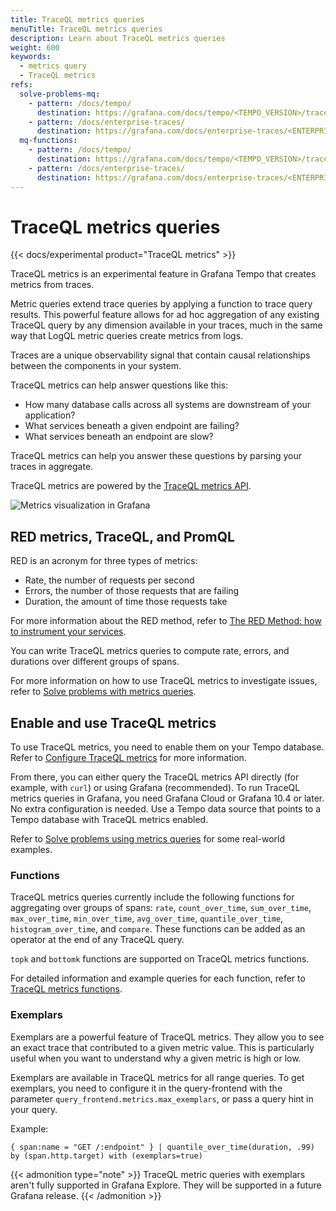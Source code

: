 ```yaml
---
title: TraceQL metrics queries
menuTitle: TraceQL metrics queries
description: Learn about TraceQL metrics queries
weight: 600
keywords:
  - metrics query
  - TraceQL metrics
refs:
  solve-problems-mq:
    - pattern: /docs/tempo/
      destination: https://grafana.com/docs/tempo/<TEMPO_VERSION>/traceql/metrics-queries/solve-problems-metrics-queries/
    - pattern: /docs/enterprise-traces/
      destination: https://grafana.com/docs/enterprise-traces/<ENTERPRISE_TRACES_VERSION>/traceql/metrics-queries/solve-problems-metrics-queries/
  mq-functions:
    - pattern: /docs/tempo/
      destination: https://grafana.com/docs/tempo/<TEMPO_VERSION>/traceql/metrics-queries/functions/
    - pattern: /docs/enterprise-traces/
      destination: https://grafana.com/docs/enterprise-traces/<ENTERPRISE_TRACES_VERSION>/traceql/metrics-queries/functions/
---
```


# TraceQL metrics queries

{{< docs/experimental product="TraceQL metrics" >}}

TraceQL metrics is an experimental feature in Grafana Tempo that creates metrics from traces.

Metric queries extend trace queries by applying a function to trace query results.
This powerful feature allows for ad hoc aggregation of any existing TraceQL query by any dimension available in your traces, much in the same way that LogQL metric queries create metrics from logs.

Traces are a unique observability signal that contain causal relationships between the components in your system.

TraceQL metrics can help answer questions like this:

* How many database calls across all systems are downstream of your application?
* What services beneath a given endpoint are failing?
* What services beneath an endpoint are slow?

TraceQL metrics can help you answer these questions by parsing your traces in aggregate.

TraceQL metrics are powered by the [TraceQL metrics API](https://grafana.com/docs/tempo/<TEMPO_VERSION>/api_docs/#traceql-metrics).

![Metrics visualization in Grafana](/media/docs/tempo/metrics-explore-sample-2.4.png)

## RED metrics, TraceQL, and PromQL

RED is an acronym for three types of metrics:

- Rate, the number of requests per second
- Errors, the number of those requests that are failing
- Duration, the amount of time those requests take

For more information about the RED method, refer to [The RED Method: how to instrument your services](/blog/2018/08/02/the-red-method-how-to-instrument-your-services/).

You can write TraceQL metrics queries to compute rate, errors, and durations over different groups of spans.

For more information on how to use TraceQL metrics to investigate issues, refer to [Solve problems with metrics queries](ref:solve-problems-mq).

## Enable and use TraceQL metrics

To use TraceQL metrics, you need to enable them on your Tempo database.
Refer to [Configure TraceQL metrics](https://grafana.com/docs/tempo/<TEMPO_VERSION>/operations/traceql-metrics/) for more information.

From there, you can either query the TraceQL metrics API directly (for example, with `curl`) or using Grafana
(recommended).
To run TraceQL metrics queries in Grafana, you need Grafana Cloud or Grafana 10.4 or later.
No extra configuration is needed.
Use a Tempo data source that points to a Tempo database with TraceQL metrics enabled.

Refer to [Solve problems using metrics queries](ref:solve-problems-mq) for some real-world examples.

### Functions

TraceQL metrics queries currently include the following functions for aggregating over groups of spans: `rate`, `count_over_time`, `sum_over_time`, `max_over_time`, `min_over_time`, `avg_over_time`, `quantile_over_time`, `histogram_over_time`, and `compare`.
These functions can be added as an operator at the end of any TraceQL query.

`topk` and `bottomk` functions are supported on TraceQL metrics functions.

For detailed information and example queries for each function, refer to [TraceQL metrics functions](ref:mq-functions).

### Exemplars

Exemplars are a powerful feature of TraceQL metrics.
They allow you to see an exact trace that contributed to a given metric value.
This is particularly useful when you want to understand why a given metric is high or low.

Exemplars are available in TraceQL metrics for all range queries.
To get exemplars, you need to configure it in the query-frontend with the parameter `query_frontend.metrics.max_exemplars`,
or pass a query hint in your query.

Example:

```
{ span:name = "GET /:endpoint" } | quantile_over_time(duration, .99) by (span.http.target) with (exemplars=true)
```

{{< admonition type="note" >}}
TraceQL metric queries with exemplars aren't fully supported in Grafana Explore.
They will be supported in a future Grafana release.
{{< /admonition >}}
